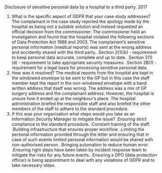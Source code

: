 Disclosure of sensitive personal data by a hospital to a third party. 2017
1. What is the specific aspect of GDPR that your case study addresses?
The complainant in the case study rejected the apology made by the hospital as being not a suitable solution and instead requested an official decision from the commissioner. The commissioner held an investigation and found that the hospital violated the following sections of Data Protection Act 1988 and 2003. The complainant’s sensitive personal information (medical reports) was sent at the wrong address and accidently shared with the third party.
.Section 2(1)(b) - requirement to keep personal data accurate, complete and up to date.
.Section 2(1)(d) - requirement to take appropriate security measures.
.Section 2B(1) - requirement for a legal basis for processing sensitive personal data.
2. How was it resolved?
The medical reports from the hospital are kept in the windowed envelope to be sent to the GP but in this case the staff member kept the report in the non-windowed envelope with a hand written address that itself was wrong. The address was a mix of GP surgery address and the complainant address. However, the hospital is unsure how it ended up at the neighbour’s place. The hospital administration briefed the responsible staff and also briefed the other members of the staff to adhere to the standard procedure.
3. If this was your organisation what steps would you take as an Information Security Manager to mitigate the issue?
.Ensuring strict compliance to the standard procedure.
.Constant training of the staff.
.Building infrastructure that ensures proper workflow.
.Limiting the personal information provided through the letter and ensuring that in case of such events limited personal information would be shared with non-authorised person.
.Bringing automation to reduce human error.
.Ensuring right steps have been taken by incident response team to mitigate the risks for any future events.
.Ensuring a DPO (data protection officer) is being appointment to deal with any violations of GDPR and to take necessary steps.
